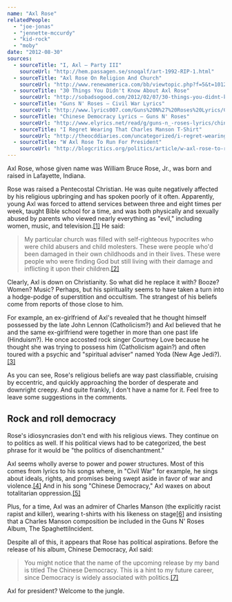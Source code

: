 ```yaml
---
name: "Axl Rose"
relatedPeople:
  - "joe-jonas"
  - "jennette-mccurdy"
  - "kid-rock"
  - "moby"
date: "2012-08-30"
sources:
  - sourceTitle: "I, Axl – Party III"
    sourceUrl: "http://hem.passagen.se/snoqalf/art-1992-RIP-1.html"
  - sourceTitle: "Axl Rose On Religion And Church"
    sourceUrl: "http://www.renewamerica.com/bb/viewtopic.php?f=5&t=10126&start=0"
  - sourceTitle: "30 Things You Didn't Know About Axl Rose"
    sourceUrl: "http://sobadsogood.com/2012/02/07/30-things-you-didnt-know-about-axl-rose/"
  - sourceTitle: "Guns N' Roses – Civil War Lyrics"
    sourceUrl: "http://www.lyrics007.com/Guns%20N%27%20Roses%20Lyrics/Civil%20War%20Lyrics.html/"
  - sourceTitle: "Chinese Democracy Lyrics – Guns N' Roses"
    sourceUrl: "http://www.elyrics.net/read/g/guns-n_-roses-lyrics/chinese-democracy-lyrics.html"
  - sourceTitle: "I Regret Wearing That Charles Manson T-Shirt"
    sourceUrl: "http://theocddiaries.com/uncategorized/i-regret-wearing-that-charles-manson-t-shirt/"
  - sourceTitle: "W Axl Rose To Run For President"
    sourceUrl: "http://blogcritics.org/politics/article/w-axl-rose-to-run-for/"
---
```


Axl Rose, whose given name was William Bruce Rose, Jr., was born and raised in Lafayette, Indiana.

Rose was raised a Pentecostal Christian. He was quite negatively affected by his religious upbringing and has spoken poorly of it often. Apparently, young Axl was forced to attend services between three and eight times per week, taught Bible school for a time, and was both physically and sexually abused by parents who viewed nearly everything as "evil," including women, music, and television.<a class="source-citation" href="#http://hem.passagen.se/snoqalf/art-1992-RIP-1.html" title="I, Axl – Party III">[1]</a> He said:

>My particular church was filled with self-righteous hypocrites who were child abusers and child molesters. These were people who'd been damaged in their own childhoods and in their lives. These were people who were finding God but still living with their damage and inflicting it upon their children.<a class="source-citation" href="#http://www.renewamerica.com/bb/viewtopic.php?f=5&t=10126&start=0" title="Axl Rose On Religion And Church">[2]</a>

Clearly, Axl is down on Christianity. So what did he replace it with? Booze? Women? Music? Perhaps, but his spirituality seems to have taken a turn into a hodge-podge of superstition and occultism. The strangest of his beliefs come from reports of those close to him.

For example, an ex-girlfriend of Axl's revealed that he thought himself possessed by the late John Lennon (Catholicism?) and Axl believed that he and the same ex-girlfriend were together in more than one past life (Hinduism?). He once accosted rock singer Courtney Love because he thought she was trying to possess him (Catholicism again?) and often toured with a psychic and "spiritual adviser" named Yoda (New Age Jedi?).<a class="source-citation" href="#http://sobadsogood.com/2012/02/07/30-things-you-didnt-know-about-axl-rose/" title="30 Things You Didn&apos;t Know About Axl Rose">[3]</a>

As you can see, Rose's religious beliefs are way past classifiable, cruising by eccentric, and quickly approaching the border of desperate and downright creepy. And quite frankly, I don't have a name for it. Feel free to leave some suggestions in the comments.


## Rock and roll democracy

Rose's idiosyncrasies don't end with his religious views. They continue on to politics as well. If his political views had to be categorized, the best phrase for it would be "the politics of disenchantment."

Axl seems wholly averse to power and power structures. Most of this comes from lyrics to his songs where, in "Civil War" for example, he sings about ideals, rights, and promises being swept aside in favor of war and violence.<a class="source-citation" href="#http://www.lyrics007.com/Guns%20N%27%20Roses%20Lyrics/Civil%20War%20Lyrics.html/" title="Guns N&apos; Roses – Civil War Lyrics">[4]</a> And in his song "Chinese Democracy," Axl waxes on about totalitarian oppression.<a class="source-citation" href="#http://www.elyrics.net/read/g/guns-n_-roses-lyrics/chinese-democracy-lyrics.html" title="Chinese Democracy Lyrics – Guns N&apos; Roses">[5]</a>

Plus, for a time, Axl was an admirer of Charles Manson (the explicitly racist rapist and killer), wearing t-shirts with his likeness on stage<a class="source-citation" href="#http://theocddiaries.com/uncategorized/i-regret-wearing-that-charles-manson-t-shirt/" title="I Regret Wearing That Charles Manson T-Shirt">[6]</a> and insisting that a Charles Manson composition be included in the Guns N' Roses Album, The SpaghettiIncident.

Despite all of this, it appears that Rose has political aspirations. Before the release of his album, Chinese Democracy, Axl said:

>You might notice that the name of the upcoming release by my band is titled The Chinese Democracy. This is a hint to my future career, since Democracy is widely associated with politics.<a class="source-citation" href="#http://blogcritics.org/politics/article/w-axl-rose-to-run-for/" title="W Axl Rose To Run For President">[7]</a>

Axl for president? Welcome to the jungle.